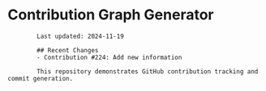 # Contribution Graph Generator
            
            Last updated: 2024-11-19
            
            ## Recent Changes
            - Contribution #224: Add new information
            
            This repository demonstrates GitHub contribution tracking and commit generation.
        